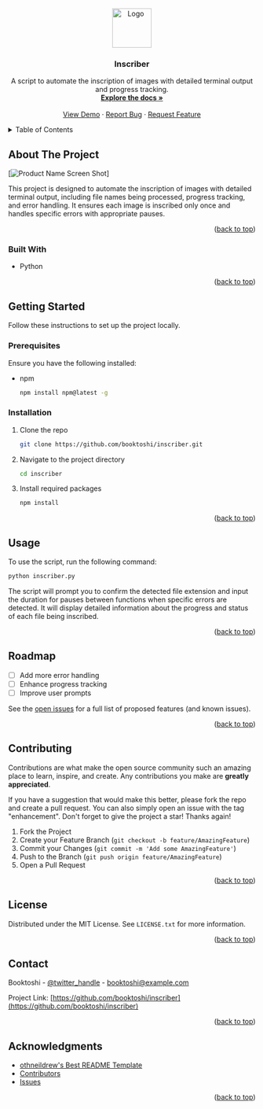 
<!-- Improved compatibility of back to top link: See: https://github.com/othneildrew/Best-README-Template/pull/73 -->
<a name="readme-top"></a>

<!-- PROJECT SHIELDS -->
<!--
*** I'm using markdown "reference style" links for readability.
*** Reference links are enclosed in brackets [ ] instead of parentheses ( ).
*** See the bottom of this document for the declaration of the reference variables
*** for contributors-url, forks-url, etc. This is an optional, concise syntax you may use.
-->



<!-- PROJECT LOGO -->
<br />
<div align="center">
  <a href="https://github.com/booktoshi/inscriber">
    <img src="images/new.png" alt="Logo" width="80" height="80">
  </a>

<h3 align="center">Inscriber</h3>

  <p align="center">
    A script to automate the inscription of images with detailed terminal output and progress tracking.
    <br />
    <a href="https://github.com/booktoshi/inscriber"><strong>Explore the docs »</strong></a>
    <br />
    <br />
    <a href="https://github.com/booktoshi/inscriber">View Demo</a>
    ·
    <a href="https://github.com/booktoshi/inscriber/issues/new?labels=bug&template=bug-report---.md">Report Bug</a>
    ·
    <a href="https://github.com/booktoshi/inscriber/issues/new?labels=enhancement&template=feature-request---.md">Request Feature</a>
  </p>
</div>



<!-- TABLE OF CONTENTS -->
<details>
  <summary>Table of Contents</summary>
  <ol>
    <li>
      <a href="#about-the-project">About The Project</a>
      <ul>
        <li><a href="#built-with">Built With</a></li>
      </ul>
    </li>
    <li>
      <a href="#getting-started">Getting Started</a>
      <ul>
        <li><a href="#prerequisites">Prerequisites</a></li>
        <li><a href="#installation">Installation</a></li>
      </ul>
    </li>
    <li><a href="#usage">Usage</a></li>
    <li><a href="#roadmap">Roadmap</a></li>
    <li><a href="#contributing">Contributing</a></li>
    <li><a href="#license">License</a></li>
    <li><a href="#contact">Contact</a></li>
    <li><a href="#acknowledgments">Acknowledgments</a></li>
  </ol>
</details>



<!-- ABOUT THE PROJECT -->
## About The Project

[![Product Name Screen Shot][product-screenshot]]

This project is designed to automate the inscription of images with detailed terminal output, including file names being processed, progress tracking, and error handling. It ensures each image is inscribed only once and handles specific errors with appropriate pauses.

<p align="right">(<a href="#readme-top">back to top</a>)</p>



### Built With

* Python

<p align="right">(<a href="#readme-top">back to top</a>)</p>



<!-- GETTING STARTED -->
## Getting Started

Follow these instructions to set up the project locally.

### Prerequisites

Ensure you have the following installed:

* npm
  ```sh
  npm install npm@latest -g
  ```

### Installation

1. Clone the repo
   ```sh
   git clone https://github.com/booktoshi/inscriber.git
   ```
2. Navigate to the project directory
   ```sh
   cd inscriber
   ```
3. Install required packages
   ```sh
   npm install
   ```

<p align="right">(<a href="#readme-top">back to top</a>)</p>



<!-- USAGE EXAMPLES -->
## Usage

To use the script, run the following command:

```sh
python inscriber.py
```

The script will prompt you to confirm the detected file extension and input the duration for pauses between functions when specific errors are detected. It will display detailed information about the progress and status of each file being inscribed.

<p align="right">(<a href="#readme-top">back to top</a>)</p>



<!-- ROADMAP -->
## Roadmap

- [ ] Add more error handling
- [ ] Enhance progress tracking
- [ ] Improve user prompts

See the [open issues](https://github.com/booktoshi/inscriber/issues) for a full list of proposed features (and known issues).

<p align="right">(<a href="#readme-top">back to top</a>)</p>



<!-- CONTRIBUTING -->
## Contributing

Contributions are what make the open source community such an amazing place to learn, inspire, and create. Any contributions you make are **greatly appreciated**.

If you have a suggestion that would make this better, please fork the repo and create a pull request. You can also simply open an issue with the tag "enhancement".
Don't forget to give the project a star! Thanks again!

1. Fork the Project
2. Create your Feature Branch (`git checkout -b feature/AmazingFeature`)
3. Commit your Changes (`git commit -m 'Add some AmazingFeature'`)
4. Push to the Branch (`git push origin feature/AmazingFeature`)
5. Open a Pull Request

<p align="right">(<a href="#readme-top">back to top</a>)</p>



<!-- LICENSE -->
## License

Distributed under the MIT License. See `LICENSE.txt` for more information.

<p align="right">(<a href="#readme-top">back to top</a>)</p>



<!-- CONTACT -->
## Contact

Booktoshi - [@twitter_handle](https://twitter.com/twitter_handle) - booktoshi@example.com

Project Link: [https://github.com/booktoshi/inscriber](https://github.com/booktoshi/inscriber)

<p align="right">(<a href="#readme-top">back to top</a>)</p>



<!-- ACKNOWLEDGMENTS -->
## Acknowledgments

* [othneildrew's Best README Template](https://github.com/othneildrew/Best-README-Template)
* [Contributors](https://github.com/booktoshi/inscriber/graphs/contributors)
* [Issues](https://github.com/booktoshi/inscriber/issues)

<p align="right">(<a href="#readme-top">back to top</a>)</p>

<!-- MARKDOWN LINKS & IMAGES -->
<!-- https://www.markdownguide.org/basic-syntax/#reference-style-links -->
[contributors-shield]: https://img.shields.io/github/contributors/booktoshi/doginals.svg?style=for-the-badge
[contributors-url]: https://github.com/booktoshi/doginals/graphs/contributors
[forks-shield]: https://img.shields.io/github/forks/booktoshi/doginals.svg?style=for-the-badge
[forks-url]: https://github.com/booktoshi/doginals/forks
[stars-shield]: https://img.shields.io/github/stars/booktoshi/doginals.svg?style=for-the-badge
[stars-url]: https://github.com/booktoshi/doginals/stargazers
[issues-shield]: https://img.shields.io/github/issues/booktoshi/doginals.svg?style=for-the-badge
[issues-url]: https://github.com/booktoshi/doginals/issues
[product-screenshot]: images/new.png
[Next.js]: https://img.shields.io/badge/next.js-000000?style=for-the-badge&logo=nextdotjs&logoColor=white
[Next-url]: https://nextjs.org/
[React.js]: https://img.shields.io/badge/React-20232A?style=for-the-badge&logo=react&logoColor=61DAFB
[React-url]: https://reactjs.org/
[Vue.js]: https://img.shields.io/badge/Vue.js-35495E?style=for-the-badge&logo=vuedotjs&logoColor=4FC08D
[Vue-url]: https://vuejs.org/
[Angular.io]: https://img.shields.io/badge/Angular-DD0031?style=for-the-badge&logo=angular&logoColor=white
[Angular-url]: https://angular.io/
[Svelte.dev]: https://img.shields.io/badge/Svelte-4A4A55?style=for-the-badge&logo=svelte&logoColor=FF3E00
[Svelte-url]: https://svelte.dev/
[Laravel.com]: https://img.shields.io/badge/Laravel-FF2D20?style=for-the-badge&logo=laravel&logoColor=white
[Laravel-url]: https://laravel.com
[Bootstrap.com]: https://img.shields.io/badge/Bootstrap-563D7C?style=for-the-badge&logo=bootstrap&logoColor=white
[Bootstrap-url]: https://getbootstrap.com
[JQuery.com]: https://img.shields.io/badge/jQuery-0769AD?style=for-the-badge&logo=jquery&logoColor=white
[JQuery-url]: https://jquery.com 

